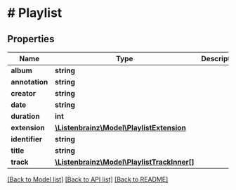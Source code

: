 # # Playlist

## Properties

Name | Type | Description | Notes
------------ | ------------- | ------------- | -------------
**album** | **string** |  | [optional]
**annotation** | **string** |  | [optional]
**creator** | **string** |  | [optional]
**date** | **string** |  | [optional]
**duration** | **int** |  | [optional]
**extension** | [**\Listenbrainz\Model\PlaylistExtension**](PlaylistExtension.md) |  | [optional]
**identifier** | **string** |  | [optional]
**title** | **string** |  | [optional]
**track** | [**\Listenbrainz\Model\PlaylistTrackInner[]**](PlaylistTrackInner.md) |  | [optional]

[[Back to Model list]](../../README.md#models) [[Back to API list]](../../README.md#endpoints) [[Back to README]](../../README.md)
